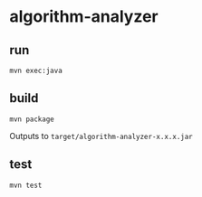 # algorithm-analyzer

## run

`mvn exec:java`

## build

`mvn package`

Outputs to `target/algorithm-analyzer-x.x.x.jar`

## test

`mvn test`